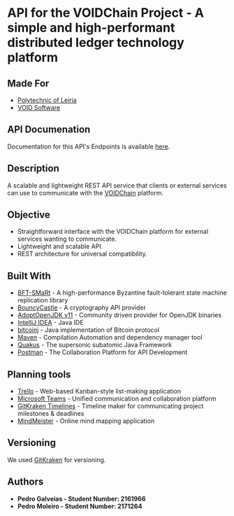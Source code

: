 # API for the VOIDChain Project - A simple and high-performant distributed ledger technology platform

## Made For
* [Polytechnic of Leiria](https://www.ipleiria.pt/)
* [VOID Software](https://void.pt/)

## API Documenation

Documentation for this API's Endpoints is available [here](https://documenter.getpostman.com/view/8998471/TVCgynHq#84bdf27c-b339-46c1-9d5b-e3d8a93e3f1b).

## Description
A scalable and lightweight REST API service that clients or external services can use to communicate with the [VOIDChain](https://github.com/pedrorpmoleiro/voidchain) platform.


## Objective
* Straightforward interface with the VOIDChain platform for external services wanting to communicate.
* Lightweight and scalable API.
* REST architecture for universal compatibility.

## Built With

* [BFT-SMaRt](https://bft-smart.github.io/library/) - A high-performance Byzantine fault-tolerant state machine replication library
* [BouncyCastle](https://bouncycastle.org/java.html)  - A cryptography API provider
* [AdoptOpenJDK v11](https://adoptopenjdk.net/?variant=openjdk11&jvmVariant=hotspot) -  Community driven provider for OpenJDK binaries
* [IntelliJ IDEA](https://www.jetbrains.com/idea/) - Java IDE
* [bitcoinj](https://github.com/bitcoinj/bitcoinj) - Java implementation of Bitcoin protocol
* [Maven](https://maven.apache.org/) - Compilation Automation and dependency manager tool
* [Quakus](https://quarkus.io/) - The supersonic subatomic Java Framework
* [Postman](https://www.postman.com/) - The Collaboration Platform for API Development

## Planning tools

* [Trello](https://trello.com/) - Web-based Kanban-style list-making application 
* [Microsoft Teams](https://products.office.com/en-us/microsoft-teams/group-chat-software/) - Unified communication and collaboration platform
* [GitKraken Timelines](https://www.gitkraken.com/timelines) - Timeline maker for communicating project milestones & deadlines
* [MindMeister](https://www.mindmeister.com/) - Online mind mapping application

## Versioning

We used [GitKraken](https://www.gitkraken.com/) for versioning.

## Authors

* **Pedro Galveias - Student Number: 2161966**
* **Pedro Moleiro - Student Number: 2171264**
